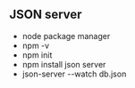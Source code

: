 ## JSON server

- node package manager
- npm -v
- npm init
- npm install json server
- json-server --watch db.json
